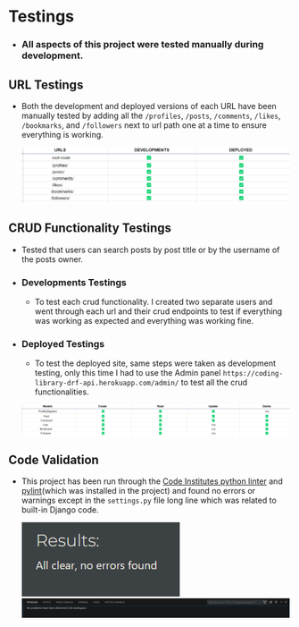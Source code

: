 # Testings

- ### All aspects of this project were tested manually during development.

## URL Testings

- Both the development and deployed versions of each URL have been manually tested by adding all the `/profiles`, `/posts`, `/comments`, `/likes`, `/bookmarks`, and `/followers` next to url path one at a time to ensure everything is working.

  ![url testings perfomed](static/readme-images/url-testings.png)

## CRUD Functionality Testings

- Tested that users can search posts by post title or by the username of the posts owner.

- ### Developments Testings

  - To test each crud functionality. I created two separate users and went through each url and their crud endpoints to test if everything was working as expected and everything was working fine.

- ### Deployed Testings

  - To test the deployed site, same steps were taken as development testing, only this time I had to use the Admin panel `https://coding-library-drf-api.herokuapp.com/admin/` to test all the crud functionalities.

  ![crud testings perfomed](static/readme-images/crud-testings.png)

## Code Validation

- This project has been run through the [Code Institutes python linter](https://pep8ci.herokuapp.com/) and [pylint](https://pypi.org/project/pylint/)(which was installed in the project) and found no errors or warnings except in the `settings.py` file long line which was related to built-in Django code.

  ![CI python linter to validate my code](static/readme-images/CI-python-linter-test.png)
  ![pylint to find any problems in my code](static/readme-images/pylint-code-validator.png)

